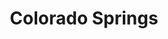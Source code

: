 ---
title: "Colorado Springs"
hashtag: "colorado-springs"
tags:
  - City
  - Cities I have visited
  - Colorado
---